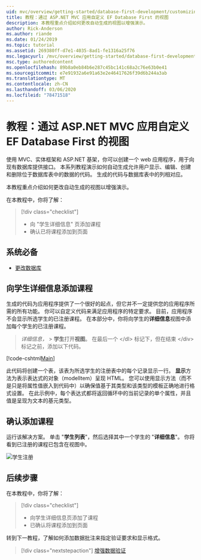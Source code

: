 ```yaml
---
uid: mvc/overview/getting-started/database-first-development/customizing-a-view
title: 教程：通过 ASP.NET MVC 应用自定义 EF Database First 的视图
description: 本教程重点介绍如何更改自动生成的视图以增强演示。
author: Rick-Anderson
ms.author: riande
ms.date: 01/24/2019
ms.topic: tutorial
ms.assetid: 269380ff-d7e1-4035-8ad1-fe1316a25f76
msc.legacyurl: /mvc/overview/getting-started/database-first-development/customizing-a-view
msc.type: authoredcontent
ms.openlocfilehash: 89b8a0eb84b6e287c45bc141c68a2c76e63b0e41
ms.sourcegitcommit: e7e91932a6e91a63e2e46417626f39d6b244a3ab
ms.translationtype: MT
ms.contentlocale: zh-CN
ms.lasthandoff: 03/06/2020
ms.locfileid: "78471518"
---
```

# <a name="tutorial-customize-view-for-ef-database-first-with-aspnet-mvc-app"></a>教程：通过 ASP.NET MVC 应用自定义 EF Database First 的视图

使用 MVC、实体框架和 ASP.NET 基架，你可以创建一个 web 应用程序，用于向现有数据库提供接口。 本系列教程演示如何自动生成允许用户显示、编辑、创建和删除位于数据库表中的数据的代码。 生成的代码与数据库表中的列相对应。

本教程重点介绍如何更改自动生成的视图以增强演示。

在本教程中，你将了解：

> [!div class="checklist"]
> * 向 "学生详细信息" 页添加课程
> * 确认已将课程添加到页面

## <a name="prerequisites"></a>系统必备

* [更改数据库](changing-the-database.md)

## <a name="add-courses-to-student-detail"></a>向学生详细信息添加课程

生成的代码为应用程序提供了一个很好的起点，但它并不一定提供您的应用程序所需的所有功能。 你可以自定义代码来满足应用程序的特定要求。 目前，应用程序不会显示所选学生的已注册课程。 在本部分中，你将向学生的**详细信息**视图中添加每个学生的已注册课程。

 > *详细信息，*  > **学生**打开**视图**。 在最后一个 &lt;/dl&gt; 标记下，但在结束 &lt;/div&gt; 标记之前，添加以下代码。

[!code-cshtml[Main](customizing-a-view/samples/sample1.cshtml)]

此代码将创建一个表，该表为所选学生的注册表中的每个记录显示一行。 **显示**方法为表示表达式的对象（modelItem）呈现 HTML。 您可以使用显示方法（而不是只是将属性值嵌入到代码中）以确保值基于其类型和该类型的模板正确地进行格式设置。 在此示例中，每个表达式都将返回循环中的当前记录的单个属性，并且值是呈现为文本的基元类型。

## <a name="confirm-courses-are-added"></a>确认添加课程

运行该解决方案。 单击 "**学生列表**"，然后选择其中一个学生的 "**详细信息**"。 你将看到已注册的课程已包含在视图中。

![学生注册](customizing-a-view/_static/image1.png)

## <a name="next-steps"></a>后续步骤
在本教程中，你将了解：

> [!div class="checklist"]
> * 向学生详细信息页添加了课程
> * 已确认将课程添加到页面

转到下一教程，了解如何添加数据批注来指定验证要求和显示格式。
> [!div class="nextstepaction"]
> [增强数据验证](enhancing-data-validation.md)
